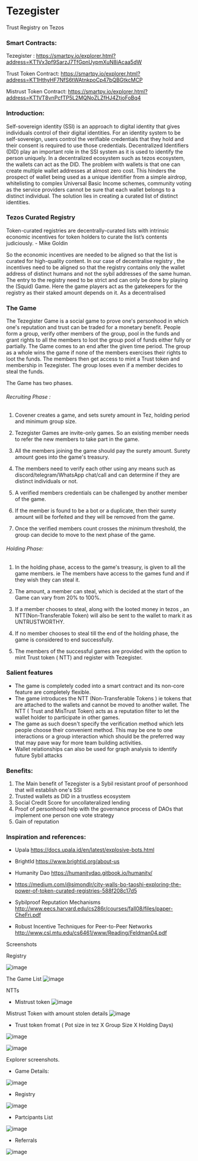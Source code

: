 # Tezegister

Trust Registry on Tezos


### Smart Contracts:

Tezegister : https://smartpy.io/explorer.html?address=KT1Vx3pf9SarzJ7TfGpnUypmXuN8iAcaa5dW

Trust Token Contract: https://smartpy.io/explorer.html?address=KT1HthyHF7NfS6tWAtnkpoCp47bQBGtkcMCP

Mistrust Token Contract: https://smartpy.io/explorer.html?address=KT1VT8vnPcfTP5L2MQNoZLZfHJ4ZtjoFoBq4



### Introduction:

Self-sovereign identity (SSI) is an approach to digital identity that gives individuals control of their digital identities. For an identity system to be self-sovereign, users control the verifiable credentials that they hold and their consent is required to use those credentials. Decentralized Identifiers (DID) play an important role in the SSI system as it is used to identify the person uniquely. In a decentralized ecosystem such as tezos ecosystem, the wallets can act as the DID. The problem with wallets is that one can create multiple wallet addresses at almost zero cost. This hinders the prospect of wallet being used as a unique identifier from a  simple airdrop, whitelisting to complex Universal Basic Income schemes, community voting as the service providers cannot be sure that each wallet belongs to a distinct individual. The solution lies in creating a curated list of distinct identities.



### Tezos Curated Registry

Token-curated registries are decentrally-curated lists with intrinsic economic incentives for token holders to curate the list’s contents judiciously. - Mike Goldin

So the economic incentives are needed to be aligned so that the list is curated for high-quality content. In our case of decentralise registry , the incentives need to be aligned so that the registry contains only the wallet address of distinct humans and not the sybil addresses of the same human. The entry to the registry need to be strict and can only be done by playing the (Squid) Game. Here the game players act as the gatekeepers for the registry as their staked amount depends on it. As a decentralised 


### The Game

The Tezegister Game is a social game to prove one's personhood in which one's reputation and trust can be traded for a monetary benefit. People form a group, verify other members of the group, pool in the funds and grant rights to all the members to loot the group pool of funds either fully or partially. The Game comes to an end after the given time period. The group as a whole wins the game if none of the members exercises their rights to loot the funds. The members then get access to mint a Trust token and membership in Tezegister. The group loses even if a member decides to steal the funds.

The Game has two phases.

###### Recruiting Phase :

 1. Covener creates a game, and sets surety amount in Tez, holding period and minimum group size.

 2. Tezegister Games are invite-only games. So an existing member needs to refer the new members to take part in the game.

 3. All the members joining the game should pay the surety amount. Surety amount goes into the game's treasury.

 4. The members need to verify each other using any means such as discord/telegram/WhatsApp chat/call and can determine if they are distinct individuals or not.

 5. A verified members credentials can be challenged by another member of the game.  

 6. If the member is found to be a bot or a duplicate, then their surety amount will be forfeited and they will be removed from the game.

 7. Once the verified members count crosses the minimum threshold, the group can decide to move to the next phase of the game.



###### Holding Phase:


1. In the holding phase, access to the game's treasury, is given to all the game members. ie The members have access to the games fund and if they wish they can steal it.

2. The amount, a member can steal, which is decided at the start of the Game can vary from 20% to 100%.

3. If a member chooses to steal, along with the looted money in tezos , an NTT(Non-Transferable Token) will also be sent to the wallet to mark it as UNTRUSTWORTHY.

4. If no member chooses to steal till the end of the holding phase, the game is considered to end successfully. 

5. The members of the successful games are provided with the option to mint Trust token ( NTT) and register with Tezegister.  


### Salient features

- The game is completely coded into a smart contract and its non-core feature are completely flexible.
- The game introduces the NTT (Non-Transferable Tokens ) ie tokens that are attached to the wallets and cannot be moved to another wallet. The NTT ( Trust and MisTrust Token) acts as a reputation filter to let the wallet holder to participate in other games. 
- The game as such doesn't specify the verification method which lets people choose their convenient method. This may be one to one interactions or a group interaction which should be the preferred way that may pave way for more team building activities.
- Wallet relationships can also be used for graph analysis to identify future Sybil attacks

### Benefits:

1. The Main benefit of Tezegister is a Sybil resistant proof of personhood that will establish one's SSI
2. Trusted wallets as DID in a trustless ecosystem
2. Social Credit Score for uncollateralized lending
3. Proof of personhood help with the governance process of DAOs that implement one person one vote strategy
4. Gain of reputation 

### Inspiration and references:

- Upala https://docs.upala.id/en/latest/explosive-bots.html
- BrightId https://www.brightid.org/about-us
- Humanity Dao https://humanitydao.gitbook.io/humanity/

- https://medium.com/@simondlr/city-walls-bo-taoshi-exploring-the-power-of-token-curated-registries-588f208c17d5
- Sybilproof Reputation Mechanisms http://www.eecs.harvard.edu/cs286r/courses/fall08/files/paper-CheFri.pdf
- Robust Incentive Techniques for Peer-to-Peer Networks http://www.csl.mtu.edu/cs6461/www/Reading/Feldman04.pdf


Screenshots

Registry

![image](https://user-images.githubusercontent.com/33004854/146681457-c95eef80-7eec-4713-86be-78e18bdf7c65.png)

The Game List
![image](https://user-images.githubusercontent.com/33004854/146681473-b27d363b-8771-4b91-a582-74540e194c64.png)

NTTs

- Mistrust token
![image](https://user-images.githubusercontent.com/33004854/146681521-8f724990-d7f4-4928-86a3-052873d5e2d2.png)

Mistrust Token with amount stolen details
![image](https://user-images.githubusercontent.com/33004854/146681552-dc8e4f3f-bf29-488c-82fa-3c81a0eb5bee.png)



- Trust token fromat ( Pot size in tez X Group Size X Holding Days)

![image](https://user-images.githubusercontent.com/33004854/146681635-202741c4-809e-4a21-8376-90123ae6de2a.png)

![image](https://user-images.githubusercontent.com/33004854/146681650-ddb72cea-d061-425d-b119-72a0b30af181.png)

Explorer screenshots.
- Game Details:

 ![image](https://user-images.githubusercontent.com/33004854/146681718-e6b6ef63-5b99-48a4-8c09-9b660b7239fc.png)

- Registry 

![image](https://user-images.githubusercontent.com/33004854/146681754-e43255bd-5b27-4abe-b995-0c0a56167ba6.png)

- Partcipants List

![image](https://user-images.githubusercontent.com/33004854/146681776-ed673a34-d2f2-4d0a-a9cd-6e84a1611476.png)

- Referrals

![image](https://user-images.githubusercontent.com/33004854/146681801-5f02b3df-2df6-4c02-94b2-b282c6089e92.png)






